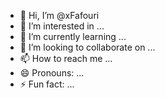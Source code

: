 - 👋 Hi, I’m @xFafouri
- 👀 I’m interested in ...
- 🌱 I’m currently learning ...
- 💞️ I’m looking to collaborate on ...
- 📫 How to reach me ...
- 😄 Pronouns: ...
- ⚡ Fun fact: ...

<!---
xFafouri/xFafouri is a ✨ special ✨ repository because its `README.md` (this file) appears on your GitHub profile.
You can click the Preview link to take a look at your changes.
--->
